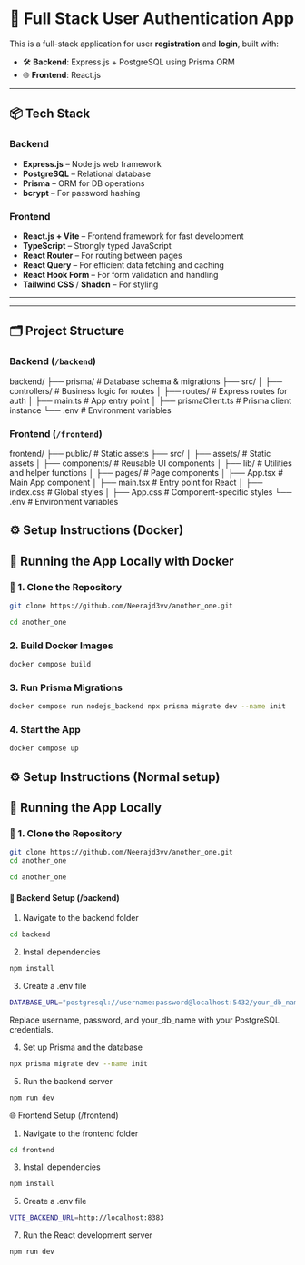 # 🔐 Full Stack User Authentication App

This is a full-stack application for user **registration** and **login**, built with:

- 🛠 **Backend**: Express.js + PostgreSQL using Prisma ORM
- 🌐 **Frontend**: React.js

---

## 📦 Tech Stack

### Backend
- **Express.js** – Node.js web framework
- **PostgreSQL** – Relational database
- **Prisma** – ORM for DB operations
- **bcrypt** – For password hashing

### Frontend
- **React.js + Vite** – Frontend framework for fast development
- **TypeScript** – Strongly typed JavaScript
- **React Router** – For routing between pages
- **React Query** – For efficient data fetching and caching
- **React Hook Form** – For form validation and handling
- **Tailwind CSS** / **Shadcn**   – For styling

---


---


## 🗂️ Project Structure

### Backend (`/backend`)

backend/ ├── prisma/ # Database schema & migrations ├── src/ │ ├── controllers/ # Business logic for routes │ ├── routes/ # Express routes for auth │ ├── main.ts # App entry point │ ├── prismaClient.ts # Prisma client instance └── .env # Environment variables


### Frontend (`/frontend`)

frontend/ ├── public/ # Static assets ├── src/ │ ├── assets/ # Static assets │ ├── components/ # Reusable UI components │ ├── lib/ # Utilities and helper functions │ ├── pages/ # Page components │ ├── App.tsx # Main App component │ ├── main.tsx # Entry point for React │ ├── index.css # Global styles │ ├── App.css # Component-specific styles └── .env # Environment variables



## ⚙️ Setup Instructions (Docker)

## 🐳 Running the App Locally with Docker

### 📁 1. Clone the Repository

```bash
git clone https://github.com/Neerajd3vv/another_one.git
```
```bash
cd another_one
```

### 2. Build Docker Images
```bash
docker compose build
```

### 3. Run Prisma Migrations
```bash
docker compose run nodejs_backend npx prisma migrate dev --name init
```

### 4. Start the App

```bash
docker compose up
```




## ⚙️ Setup Instructions (Normal setup)
## 🐳 Running the App Locally 


### 📁 1. Clone the Repository

```bash
git clone https://github.com/Neerajd3vv/another_one.git
cd another_one
```

```bash
cd another_one
```
#### 🔧 Backend Setup (/backend)
1. Navigate to the backend folder
```bash
cd backend
```

2. Install dependencies
```bash
npm install
```



3. Create a .env file
```bash
DATABASE_URL="postgresql://username:password@localhost:5432/your_db_name"
```
Replace username, password, and your_db_name with your PostgreSQL credentials.

4. Set up Prisma and the database
```bash
npx prisma migrate dev --name init
```

5. Run the backend server
```bash
npm run dev
```




🌐 Frontend Setup (/frontend)

1. Navigate to the frontend folder
```bash
cd frontend
``` 

3. Install dependencies
```bash
npm install
```
  
5. Create a .env file
```bash
VITE_BACKEND_URL=http://localhost:8383
```
  
7. Run the React development server
```bash
npm run dev
```



